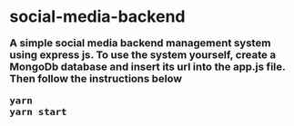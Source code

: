 <b>

# social-media-backend

<font size = 4>

A simple social media backend management system using
express js. To use the system yourself, create a MongoDb database and insert its url into the app.js file. Then follow the instructions below

```
yarn
yarn start
```
